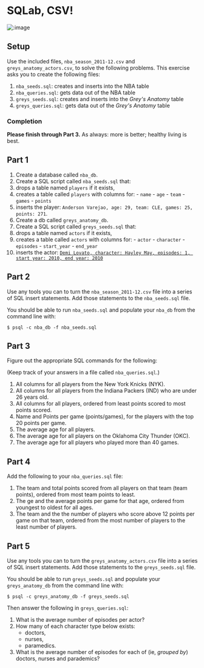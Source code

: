 # SQLab, CSV!

![:image](http://coding.smashingmagazine.com/wp-content/uploads/2010/10/sql.png)

## Setup

Use the included files, `nba_season_2011-12.csv` and `greys_anatomy_actors.csv`,
to solve the following problems. This exercise asks you to create the following
files:

1. `nba_seeds.sql`: creates and inserts into the NBA table
1. `nba_queries.sql`: gets data out of the NBA table
1. `greys_seeds.sql`: creates and inserts into the *Grey's Anatomy* table
1. `greys_queries.sql`: gets data out of the *Grey's Anatomy* table

### Completion

**Please finish through Part 3.** As always: more is better; healthy living is
best.

## Part 1

1. Create a database called `nba_db`.
1. Create a SQL script called `nba_seeds.sql` that:
  1. drops a table named `players` if it exists,
  1. creates a table called `players` with columns for:
    - `name`
    - `age`
    - `team`
    - `games`
    - `points`
  1. inserts the player:
     `Anderson Varejao, age: 29, team: CLE, games: 25, points: 271`.
1. Create a db called `greys_anatomy_db`.
1. Create a SQL script called `greys_seeds.sql` that:
  1. drops a table named `actors` if it exists,
  1. creates a table called `actors` with columns for:
    - `actor`
    - `character`
    - `episodes`
    - `start_year`
    - `end_year`
  1. inserts the actor:
     [`Demi Lovato, character: Hayley May, episodes: 1, start year: 2010, end year: 2010`](http://static.tvgcdn.net/MediaBin/Galleries/Editorial/121112/Greys_Anatomy_Guest_Stars/thumbs/greys-guest-stars)

## Part 2

Use any tools you can to turn the `nba_season_2011-12.csv` file into a series of
SQL insert statements. Add those statements to the `nba_seeds.sql` file.

You should be able to run `nba_seeds.sql` and populate your `nba_db` from the
command line with:

```
$ psql -c nba_db -f nba_seeds.sql
```

## Part 3

Figure out the appropriate SQL commands for the following:

(Keep track of your answers in a file called `nba_queries.sql`.)

1. All columns for all players from the New York Knicks (NYK).
1. All columns for all players from the Indiana Packers (IND) who are under 26
   years old.
1. All columns for all players, ordered from least points scored to most points
   scored.
1. Name and Points per game (points/games), for the players with the top 20
   points per game.
1. The average age for all players.
1. The average age for all players on the Oklahoma City Thunder (OKC).
1. The average age for all players who played more than 40 games.

## Part 4

Add the following to your `nba_queries.sql` file:

1. The team and total points scored from all players on that team (team points),
   ordered from most team points to least.
2. The ge and the average points per game for that age, ordered from youngest to
   oldest for all ages.
3. The team and the the number of players who score above 12 points per game on
   that team, ordered from the most number of players to the least number of
   players.

## Part 5

Use any tools you can to turn the `greys_anatomy_actors.csv` file into a series
of SQL insert statements. Add those statements to the `greys_seeds.sql` file.

You should be able to run `greys_seeds.sql` and populate your `greys_anatomy_db`
from the command line with:

```
$ psql -c greys_anatomy_db -f greys_seeds.sql
```

Then answer the following in `greys_queries.sql`:

1. What is the average number of episodes per actor?
2. How many of each character type below exists:
   - doctors,
   - nurses,
   - paramedics.
3. What is the average number of episodes for each of (ie, *grouped by*)
   doctors, nurses and parademics?
